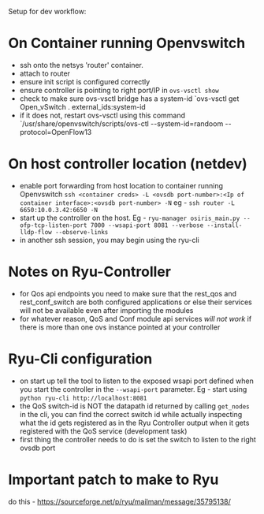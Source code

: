 Setup for dev workflow:

# On Container running Openvswitch
- ssh onto the netsys 'router' container.
- attach to router
- ensure init script is configured correctly
- ensure controller is pointing to right port/IP in `ovs-vsctl show`
- check to make sure ovs-vsctl bridge has a system-id `ovs-vsctl get Open_vSwitch . external_ids:system-id
- if it does not, restart ovs-vsctl using this command `/usr/share/openvswitch/scripts/ovs-ctl --system-id=randoom --protocol=OpenFlow13

# On host controller location (netdev)
- enable port forwarding from host location to container running Openvswitch `ssh <container creds> -L <ovsdb port-number>:<Ip of container interface>:<ovsdb port-number> -N` eg - `ssh router -L 6650:10.0.3.42:6650 -N`
- start up the controller on the host. Eg - `ryu-manager osiris_main.py --ofp-tcp-listen-port 7000 --wsapi-port 8081 --verbose --install-lldp-flow --observe-links`
- in another ssh session, you may begin using the ryu-cli

# Notes on Ryu-Controller
- for Qos api endpoints you need to make sure that the rest_qos and rest_conf_switch are both configured applications or else their services will not be available even after importing the modules
- for whatever reason, QoS and Conf module api services *will not work* if there is more than one ovs instance pointed at your controller

# Ryu-Cli configuration
- on start up tell the tool to listen to the exposed wsapi port defined when you start the controller in the `--wsapi-port` parameter. Eg - start using `python ryu-cli http://localhost:8081`
- the QoS switch-id is NOT the datapath id returned by calling `get_nodes` in the cli, you can find the correct switch id while actually inspecting what the id gets registered as in the Ryu Controller output when it gets registered with the QoS service (development task)
- first thing the controller needs to do is set the switch to listen to the right ovsdb port

# Important patch to make to Ryu 
do this -
https://sourceforge.net/p/ryu/mailman/message/35795138/

